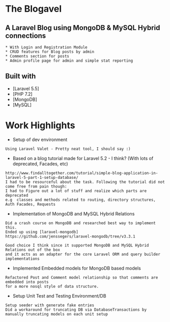 # The Blogavel
## A Laravel Blog using MongoDB & MySQL Hybrid connections
```
* With Login and Registration Module
* CRUD features for Blog posts by admin
* Comments section for posts
* Admin profile page for admin and simple stat reporting
```
## Built with
* [Laravel 5.5]
* [PHP 7.2]
* [MongoDB]
* [MySQL]

# Work Highlights

* Setup of dev environment
```
Using Laravel Valet - Pretty neat tool, I should say :)
```

* Based on a blog tutorial made for Laravel 5.2 - I think? (With lots of deprecated, Facades, etc)
```
http://www.findalltogether.com/tutorial/simple-blog-application-in-laravel-5-part-1-setup-database/
I had to be resourceful about the task. Following the tutorial did not come free from pain though:
I had to Figure out a lot of stuff and realize which parts are deprecated
e.g  classes and methods related to routing, directory structures, Auth Facades, Requests
```
* Implementation of MongoDB and MySQL Hybrid Relations
```
Did a crash course on MongoDB and researched best way to implement this.
Ended up using [laravel-mongodb] https://github.com/jenssegers/laravel-mongodb/tree/v3.3.1

Good choice I think since it supported MongoDB and MySQL Hybrid Relations out of the box
and it acts as an adapter for the core Laravel ORM and query builder implementations
```

* Implemented Embedded models for MongoDB based models
```
Refactored Post and Comment model relationship so that comments are embedded into posts
for a more nosql style of data structure.
```

* Setup Unit Test and Testing Environment/DB
```
Setup seeder with generate fake entries
Did a workaround for truncating DB via DatabaseTransactions by manually truncating models on each unit setup
```
